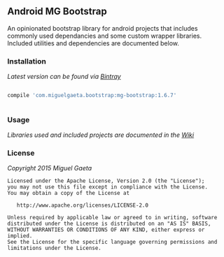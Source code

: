 ## Android MG Bootstrap

An opinionated bootstrap library for android projects that includes commonly used dependancies and some custom wrapper libraries.  Included utilities and dependencies are documented below.

### Installation

*Latest version can be found via [Bintray](https://bintray.com/bintray/jcenter)*

```groovy

compile 'com.miguelgaeta.bootstrap:mg-bootstrap:1.6.7'
    
```

### Usage

*Libraries used and included projects are documented in the [Wiki](https://github.com/mrkcsc/android-mg-bootstrap/wiki)*

### License

*Copyright 2015 Miguel Gaeta*

    Licensed under the Apache License, Version 2.0 (the "License");
    you may not use this file except in compliance with the License.
    You may obtain a copy of the License at

       http://www.apache.org/licenses/LICENSE-2.0

    Unless required by applicable law or agreed to in writing, software
    distributed under the License is distributed on an "AS IS" BASIS,
    WITHOUT WARRANTIES OR CONDITIONS OF ANY KIND, either express or implied.
    See the License for the specific language governing permissions and
    limitations under the License.
